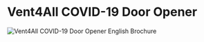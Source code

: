 # Vent4All COVID-19 Door Opener
![Vent4All COVID-19 Door Opener English Brochure](https://github.com/Vent4All/covid19-dooropener/raw/master/media/Flyer_ENG.png)
